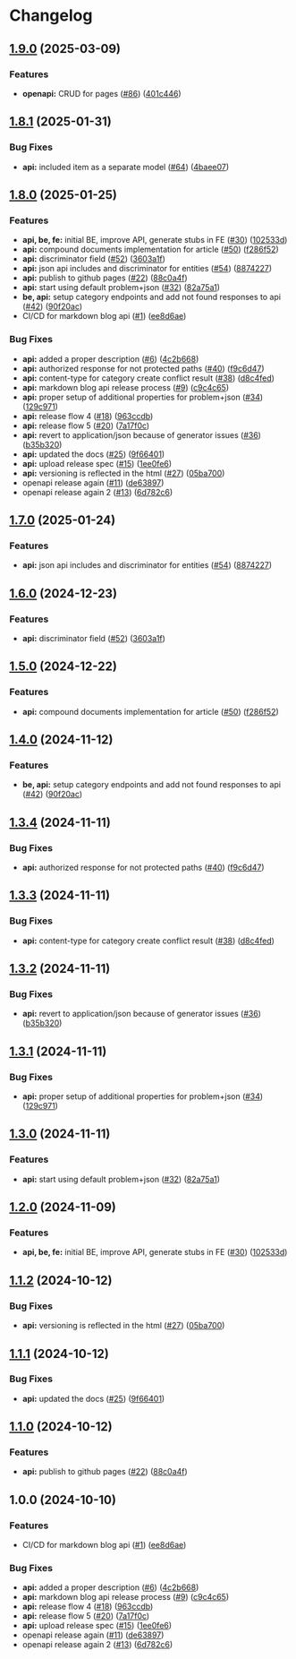 # Changelog

## [1.9.0](https://github.com/rikotsev/markdown-blog/compare/api-v1.8.1...api-v1.9.0) (2025-03-09)


### Features

* **openapi:** CRUD for pages ([#86](https://github.com/rikotsev/markdown-blog/issues/86)) ([401c446](https://github.com/rikotsev/markdown-blog/commit/401c44617352e9ba800730aeb41826e190f088dd))

## [1.8.1](https://github.com/rikotsev/markdown-blog/compare/api-v1.8.0...api-v1.8.1) (2025-01-31)


### Bug Fixes

* **api:** included item as a separate model ([#64](https://github.com/rikotsev/markdown-blog/issues/64)) ([4baee07](https://github.com/rikotsev/markdown-blog/commit/4baee0736fd61dbc2957d2043388d9ed5e97515a))

## [1.8.0](https://github.com/rikotsev/markdown-blog/compare/api-v1.7.0...api-v1.8.0) (2025-01-25)


### Features

* **api, be, fe:** initial BE, improve API, generate stubs in FE ([#30](https://github.com/rikotsev/markdown-blog/issues/30)) ([102533d](https://github.com/rikotsev/markdown-blog/commit/102533d6d0cd9e5d593b401879726fd74d293f4f))
* **api:** compound documents implementation for article ([#50](https://github.com/rikotsev/markdown-blog/issues/50)) ([f286f52](https://github.com/rikotsev/markdown-blog/commit/f286f52c0a697043680bfd0d9b77287aff263462))
* **api:** discriminator field ([#52](https://github.com/rikotsev/markdown-blog/issues/52)) ([3603a1f](https://github.com/rikotsev/markdown-blog/commit/3603a1f977136e27a9991f731287a2b1243c1a03))
* **api:** json api includes and discriminator for entities ([#54](https://github.com/rikotsev/markdown-blog/issues/54)) ([8874227](https://github.com/rikotsev/markdown-blog/commit/887422778f6e1a0a3c31d99e61996af02ecf7a8b))
* **api:** publish to github pages ([#22](https://github.com/rikotsev/markdown-blog/issues/22)) ([88c0a4f](https://github.com/rikotsev/markdown-blog/commit/88c0a4fbb5c69a0f371163c24d6f895c47f26bc5))
* **api:** start using default problem+json ([#32](https://github.com/rikotsev/markdown-blog/issues/32)) ([82a75a1](https://github.com/rikotsev/markdown-blog/commit/82a75a1e54947ca056c6d74861662d209dc2c94d))
* **be, api:** setup category endpoints and add not found responses to api ([#42](https://github.com/rikotsev/markdown-blog/issues/42)) ([90f20ac](https://github.com/rikotsev/markdown-blog/commit/90f20ac15d85c0f0858cf8dc295135acfbc7c48c))
* CI/CD for markdown blog api ([#1](https://github.com/rikotsev/markdown-blog/issues/1)) ([ee8d6ae](https://github.com/rikotsev/markdown-blog/commit/ee8d6ae1ea0b06f8d714b2043a26d97a6d02147a))


### Bug Fixes

* **api:** added a proper description ([#6](https://github.com/rikotsev/markdown-blog/issues/6)) ([4c2b668](https://github.com/rikotsev/markdown-blog/commit/4c2b66821c648176680b22140cc485313b80e22d))
* **api:** authorized response for not protected paths ([#40](https://github.com/rikotsev/markdown-blog/issues/40)) ([f9c6d47](https://github.com/rikotsev/markdown-blog/commit/f9c6d47d5a8ffd4c9fb88b221608b2b2c0896a4e))
* **api:** content-type for category create conflict result ([#38](https://github.com/rikotsev/markdown-blog/issues/38)) ([d8c4fed](https://github.com/rikotsev/markdown-blog/commit/d8c4fedcba6285599dd02b1ce971a277cf09807e))
* **api:** markdown blog api release process ([#9](https://github.com/rikotsev/markdown-blog/issues/9)) ([c9c4c65](https://github.com/rikotsev/markdown-blog/commit/c9c4c6526b5383320e62e96a098ac20dc6ccad9a))
* **api:** proper setup of additional properties for problem+json ([#34](https://github.com/rikotsev/markdown-blog/issues/34)) ([129c971](https://github.com/rikotsev/markdown-blog/commit/129c9716875ad720b0dc08b07800ad66d6fe4aba))
* **api:** release flow 4 ([#18](https://github.com/rikotsev/markdown-blog/issues/18)) ([963ccdb](https://github.com/rikotsev/markdown-blog/commit/963ccdbfba5c313003f43de9846f9870c97aa586))
* **api:** release flow 5 ([#20](https://github.com/rikotsev/markdown-blog/issues/20)) ([7a17f0c](https://github.com/rikotsev/markdown-blog/commit/7a17f0c25dd9261c37ea15a7131a88cfd3df0547))
* **api:** revert to application/json because of generator issues ([#36](https://github.com/rikotsev/markdown-blog/issues/36)) ([b35b320](https://github.com/rikotsev/markdown-blog/commit/b35b320b2db0eeb29eae97adaf889b6354965a31))
* **api:** updated the docs ([#25](https://github.com/rikotsev/markdown-blog/issues/25)) ([9f66401](https://github.com/rikotsev/markdown-blog/commit/9f66401c31864849b82ca1e7c90970a3a52a2c1b))
* **api:** upload release spec ([#15](https://github.com/rikotsev/markdown-blog/issues/15)) ([1ee0fe6](https://github.com/rikotsev/markdown-blog/commit/1ee0fe6d459cde958d41b936284ae142f580bb60))
* **api:** versioning is reflected in the html ([#27](https://github.com/rikotsev/markdown-blog/issues/27)) ([05ba700](https://github.com/rikotsev/markdown-blog/commit/05ba7005bc1e6d9c96b11f40e3ab5ddb181b3ed6))
* openapi release again ([#11](https://github.com/rikotsev/markdown-blog/issues/11)) ([de63897](https://github.com/rikotsev/markdown-blog/commit/de638970c59a020211fc32edec9a022a39e53732))
* openapi release again 2 ([#13](https://github.com/rikotsev/markdown-blog/issues/13)) ([6d782c6](https://github.com/rikotsev/markdown-blog/commit/6d782c6960a2912bd182c79ea0d83c9fdc5354ad))

## [1.7.0](https://github.com/rikotsev/markdown-blog/compare/markdown-blog-api-v1.6.0...markdown-blog-api-v1.7.0) (2025-01-24)


### Features

* **api:** json api includes and discriminator for entities ([#54](https://github.com/rikotsev/markdown-blog/issues/54)) ([8874227](https://github.com/rikotsev/markdown-blog/commit/887422778f6e1a0a3c31d99e61996af02ecf7a8b))

## [1.6.0](https://github.com/rikotsev/markdown-blog/compare/markdown-blog-api-v1.5.0...markdown-blog-api-v1.6.0) (2024-12-23)


### Features

* **api:** discriminator field ([#52](https://github.com/rikotsev/markdown-blog/issues/52)) ([3603a1f](https://github.com/rikotsev/markdown-blog/commit/3603a1f977136e27a9991f731287a2b1243c1a03))

## [1.5.0](https://github.com/rikotsev/markdown-blog/compare/markdown-blog-api-v1.4.0...markdown-blog-api-v1.5.0) (2024-12-22)


### Features

* **api:** compound documents implementation for article ([#50](https://github.com/rikotsev/markdown-blog/issues/50)) ([f286f52](https://github.com/rikotsev/markdown-blog/commit/f286f52c0a697043680bfd0d9b77287aff263462))

## [1.4.0](https://github.com/rikotsev/markdown-blog/compare/markdown-blog-api-v1.3.4...markdown-blog-api-v1.4.0) (2024-11-12)


### Features

* **be, api:** setup category endpoints and add not found responses to api ([#42](https://github.com/rikotsev/markdown-blog/issues/42)) ([90f20ac](https://github.com/rikotsev/markdown-blog/commit/90f20ac15d85c0f0858cf8dc295135acfbc7c48c))

## [1.3.4](https://github.com/rikotsev/markdown-blog/compare/markdown-blog-api-v1.3.3...markdown-blog-api-v1.3.4) (2024-11-11)


### Bug Fixes

* **api:** authorized response for not protected paths ([#40](https://github.com/rikotsev/markdown-blog/issues/40)) ([f9c6d47](https://github.com/rikotsev/markdown-blog/commit/f9c6d47d5a8ffd4c9fb88b221608b2b2c0896a4e))

## [1.3.3](https://github.com/rikotsev/markdown-blog/compare/markdown-blog-api-v1.3.2...markdown-blog-api-v1.3.3) (2024-11-11)


### Bug Fixes

* **api:** content-type for category create conflict result ([#38](https://github.com/rikotsev/markdown-blog/issues/38)) ([d8c4fed](https://github.com/rikotsev/markdown-blog/commit/d8c4fedcba6285599dd02b1ce971a277cf09807e))

## [1.3.2](https://github.com/rikotsev/markdown-blog/compare/markdown-blog-api-v1.3.1...markdown-blog-api-v1.3.2) (2024-11-11)


### Bug Fixes

* **api:** revert to application/json because of generator issues ([#36](https://github.com/rikotsev/markdown-blog/issues/36)) ([b35b320](https://github.com/rikotsev/markdown-blog/commit/b35b320b2db0eeb29eae97adaf889b6354965a31))

## [1.3.1](https://github.com/rikotsev/markdown-blog/compare/markdown-blog-api-v1.3.0...markdown-blog-api-v1.3.1) (2024-11-11)


### Bug Fixes

* **api:** proper setup of additional properties for problem+json ([#34](https://github.com/rikotsev/markdown-blog/issues/34)) ([129c971](https://github.com/rikotsev/markdown-blog/commit/129c9716875ad720b0dc08b07800ad66d6fe4aba))

## [1.3.0](https://github.com/rikotsev/markdown-blog/compare/markdown-blog-api-v1.2.0...markdown-blog-api-v1.3.0) (2024-11-11)


### Features

* **api:** start using default problem+json ([#32](https://github.com/rikotsev/markdown-blog/issues/32)) ([82a75a1](https://github.com/rikotsev/markdown-blog/commit/82a75a1e54947ca056c6d74861662d209dc2c94d))

## [1.2.0](https://github.com/rikotsev/markdown-blog/compare/markdown-blog-api-v1.1.2...markdown-blog-api-v1.2.0) (2024-11-09)


### Features

* **api, be, fe:** initial BE, improve API, generate stubs in FE ([#30](https://github.com/rikotsev/markdown-blog/issues/30)) ([102533d](https://github.com/rikotsev/markdown-blog/commit/102533d6d0cd9e5d593b401879726fd74d293f4f))

## [1.1.2](https://github.com/rikotsev/markdown-blog/compare/markdown-blog-api-v1.1.1...markdown-blog-api-v1.1.2) (2024-10-12)


### Bug Fixes

* **api:** versioning is reflected in the html ([#27](https://github.com/rikotsev/markdown-blog/issues/27)) ([05ba700](https://github.com/rikotsev/markdown-blog/commit/05ba7005bc1e6d9c96b11f40e3ab5ddb181b3ed6))

## [1.1.1](https://github.com/rikotsev/markdown-blog/compare/markdown-blog-api-v1.1.0...markdown-blog-api-v1.1.1) (2024-10-12)


### Bug Fixes

* **api:** updated the docs ([#25](https://github.com/rikotsev/markdown-blog/issues/25)) ([9f66401](https://github.com/rikotsev/markdown-blog/commit/9f66401c31864849b82ca1e7c90970a3a52a2c1b))

## [1.1.0](https://github.com/rikotsev/markdown-blog/compare/markdown-blog-api-v1.0.0...markdown-blog-api-v1.1.0) (2024-10-12)


### Features

* **api:** publish to github pages ([#22](https://github.com/rikotsev/markdown-blog/issues/22)) ([88c0a4f](https://github.com/rikotsev/markdown-blog/commit/88c0a4fbb5c69a0f371163c24d6f895c47f26bc5))

## 1.0.0 (2024-10-10)


### Features

* CI/CD for markdown blog api ([#1](https://github.com/rikotsev/markdown-blog/issues/1)) ([ee8d6ae](https://github.com/rikotsev/markdown-blog/commit/ee8d6ae1ea0b06f8d714b2043a26d97a6d02147a))


### Bug Fixes

* **api:** added a proper description ([#6](https://github.com/rikotsev/markdown-blog/issues/6)) ([4c2b668](https://github.com/rikotsev/markdown-blog/commit/4c2b66821c648176680b22140cc485313b80e22d))
* **api:** markdown blog api release process ([#9](https://github.com/rikotsev/markdown-blog/issues/9)) ([c9c4c65](https://github.com/rikotsev/markdown-blog/commit/c9c4c6526b5383320e62e96a098ac20dc6ccad9a))
* **api:** release flow 4 ([#18](https://github.com/rikotsev/markdown-blog/issues/18)) ([963ccdb](https://github.com/rikotsev/markdown-blog/commit/963ccdbfba5c313003f43de9846f9870c97aa586))
* **api:** release flow 5 ([#20](https://github.com/rikotsev/markdown-blog/issues/20)) ([7a17f0c](https://github.com/rikotsev/markdown-blog/commit/7a17f0c25dd9261c37ea15a7131a88cfd3df0547))
* **api:** upload release spec ([#15](https://github.com/rikotsev/markdown-blog/issues/15)) ([1ee0fe6](https://github.com/rikotsev/markdown-blog/commit/1ee0fe6d459cde958d41b936284ae142f580bb60))
* openapi release again ([#11](https://github.com/rikotsev/markdown-blog/issues/11)) ([de63897](https://github.com/rikotsev/markdown-blog/commit/de638970c59a020211fc32edec9a022a39e53732))
* openapi release again 2 ([#13](https://github.com/rikotsev/markdown-blog/issues/13)) ([6d782c6](https://github.com/rikotsev/markdown-blog/commit/6d782c6960a2912bd182c79ea0d83c9fdc5354ad))

